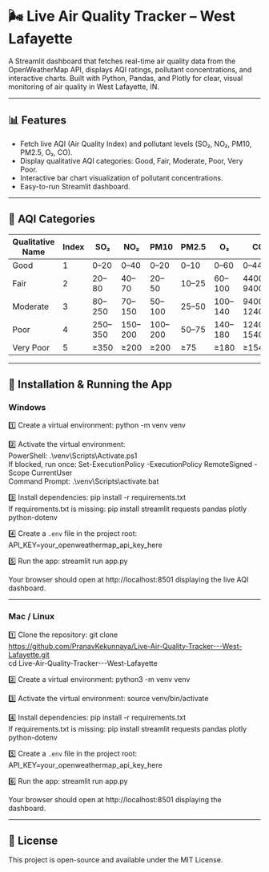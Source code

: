 # 🌬 Live Air Quality Tracker – West Lafayette

A Streamlit dashboard that fetches real-time air quality data from the OpenWeatherMap API, displays AQI ratings, pollutant concentrations, and interactive charts. Built with Python, Pandas, and Plotly for clear, visual monitoring of air quality in West Lafayette, IN.

---

## 📊 Features

- Fetch live AQI (Air Quality Index) and pollutant levels (SO₂, NO₂, PM10, PM2.5, O₃, CO).  
- Display qualitative AQI categories: Good, Fair, Moderate, Poor, Very Poor.  
- Interactive bar chart visualization of pollutant concentrations.  
- Easy-to-run Streamlit dashboard.

---

## 🔗 AQI Categories

| Qualitative Name | Index | SO₂ | NO₂ | PM10 | PM2.5 | O₃ | CO |
|-----------------|-------|-----|-----|------|-------|----|----|
| Good            | 1     | 0–20 | 0–40 | 0–20 | 0–10 | 0–60 | 0–4400 |
| Fair            | 2     | 20–80 | 40–70 | 20–50 | 10–25 | 60–100 | 4400–9400 |
| Moderate        | 3     | 80–250 | 70–150 | 50–100 | 25–50 | 100–140 | 9400–12400 |
| Poor            | 4     | 250–350 | 150–200 | 100–200 | 50–75 | 140–180 | 12400–15400 |
| Very Poor       | 5     | ≥350 | ≥200 | ≥200 | ≥75 | ≥180 | ≥15400 |

---

## 🚀 Installation & Running the App

### Windows

1️⃣ Create a virtual environment:
python -m venv venv

2️⃣ Activate the virtual environment:  
PowerShell: .\venv\Scripts\Activate.ps1  
If blocked, run once: Set-ExecutionPolicy -ExecutionPolicy RemoteSigned -Scope CurrentUser  
Command Prompt: .\venv\Scripts\activate.bat

3️⃣ Install dependencies:
pip install -r requirements.txt  
If requirements.txt is missing:
pip install streamlit requests pandas plotly python-dotenv

4️⃣ Create a `.env` file in the project root:
API_KEY=your_openweathermap_api_key_here

5️⃣ Run the app:
streamlit run app.py

Your browser should open at http://localhost:8501 displaying the live AQI dashboard.

---

### Mac / Linux

1️⃣ Clone the repository:
git clone https://github.com/PranavKekunnaya/Live-Air-Quality-Tracker---West-Lafayette.git  
cd Live-Air-Quality-Tracker---West-Lafayette

2️⃣ Create a virtual environment:
python3 -m venv venv

3️⃣ Activate the virtual environment:
source venv/bin/activate

4️⃣ Install dependencies:
pip install -r requirements.txt  
If requirements.txt is missing:
pip install streamlit requests pandas plotly python-dotenv

5️⃣ Create a `.env` file in the project root:
API_KEY=your_openweathermap_api_key_here

6️⃣ Run the app:
streamlit run app.py

Your browser should open at http://localhost:8501 displaying the dashboard.

---

## 📄 License

This project is open-source and available under the MIT License.
